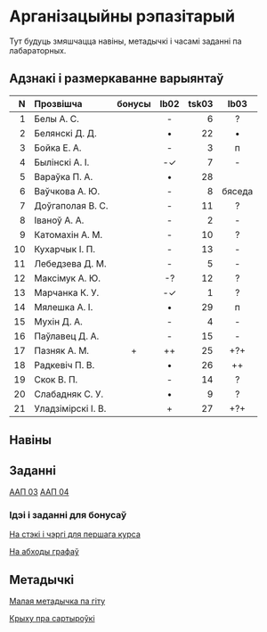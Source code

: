 # Арганізацыйны рэпазітарый

Тут будуць змяшчацца навіны, метадычкі і часамі заданні па лабараторных.

## Адзнакі і размеркаванне варыянтаў


|N  |Прозвішча         |бонусы|lb02|tsk03|lb03|
|--:|:-----------------|:----:|:--:|----:|:--:|
|  1|Белы А. С.        |      |- | 6|?
|  2|Белянскі Д. Д.    |      |• |22|•
|  3|Бойка Е. А.       |      |- | 3|п
|  4|Былінскі А. І.    |      |-✓| 7|-
|  5|Вараўка П. А.     |      |• |28|
|  6|Ваўчкова А. Ю.    |      |- | 8|бяседа
|  7|Доўгаполая В. С.  |      |- |11|?
|  8|Іваноў А. А.      |      |- | 2|-
|  9|Катомахін А. М.   |      |- |10|?
| 10|Кухарчык І. П.    |      |- |13|-
| 11|Лебедзева Д. М.   |      |- | 5|-
| 12|Максімук А. Ю.    |      |-?|12|?
| 13|Марчанка К. У.    |      |-✓| 1|?
| 14|Мялешка А. І.     |      |• |29|п
| 15|Мухін Д. А.       |      |- | 4|-
| 16|Паўлавец Д. А.    |      |- |15|-
| 17|Пазняк А. М.      |+     |++|25|+?+
| 18|Радкевіч П. В.    |      |• |26|++
| 19|Скок В. П.        |      |- |14|?
| 20|Слабадняк С. У.   |      |• | 9|?
| 21|Уладзімірскі І. В.|      |+ |27|+?+


## Навіны

## Заданні

[ААП 03](https://github.com/BSU2013gr04Lego/Workflow/releases/download/task03/OOPlb03.pdf)
[ААП 04](https://github.com/BSU2013gr04Lego/Workflow/releases/download/OOP04/OOPlb04.pdf)

### Ідэі і заданні для бонусаў

[На стэкі і чэргі для першага курса](https://github.com/BSU2013gr04Lego/Workflow/releases/download/%D0%B1%D0%BE%D0%BD%D1%83%D1%81%D1%8B/StekiCxerhi.pdf)

[На абходы графаў](https://github.com/BSU2013gr04Lego/Workflow/releases/download/%D0%B1%D0%BE%D0%BD%D1%83%D1%81%D1%8B/Obvhody1grup.pdf)

## Метадычкі
[Малая метадычка па гіту](https://github.com/BSU2013gr4Lego/Example/releases/download/gitPdf/AboutGit.pdf)

[Крыху пра сартыроўкі](https://github.com/BSU2013gr04Lego/Workflow/releases/download/%D0%B1%D0%BE%D0%BD%D1%83%D1%81%D1%8B/KSR_SortMasEd1.pdf)
